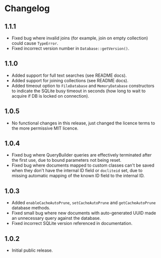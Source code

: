 # Changelog

## 1.1.1

- Fixed bug where invalid joins (for example, join on empty collection) could cause 
`TypeError`.
- Fixed incorrect version number in `Database::getVersion()`.

## 1.1.0

- Added support for full text searches (see README docs).
- Added support for joining collections (see README docs).
- Added timeout option to `FileDatabase` and `MemoryDatabase` constructors to indicate 
the SQLite busy timeout in seconds (how long to wait to acquire if DB is locked on connection).

## 1.0.5

  - No functional changes in this release, just changed the licence terms to the more 
    permissive MIT licence.

## 1.0.4
 
  - Fixed bug where QueryBuilder queries are effectively terminated after the 
    first use, due to bound parameters not being reset.
  - Fixed bug where documents mapped to custom classes can't be saved when 
    they don't have the internal ID field or `docliteid` set, due to missing 
    automatic mapping of the known ID field to the internal ID.

## 1.0.3

  - Added `enableCacheAutoPrune`, `setCacheAutoPrune` and `getCacheAutoPrune` 
    database methods.
  - Fixed small bug where new documents with auto-generated UUID made an 
    unnecessary query against the database.
  - Fixed incorrect SQLite version referenced in documentation.  

## 1.0.2

  - Initial public release.
